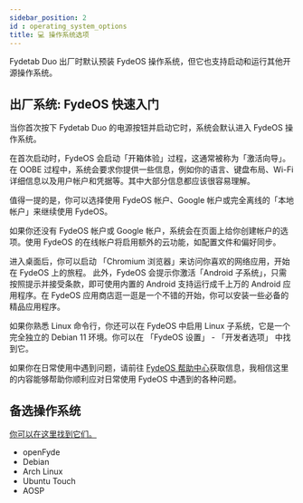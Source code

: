 ```yaml
---
sidebar_position: 2
id : operating_system_options
title: 💻 操作系统选项
---
```


Fydetab Duo 出厂时默认预装 FydeOS 操作系统，但它也支持启动和运行其他开源操作系统。

## 出厂系统: FydeOS 快速入门
当你首次按下 Fydetab Duo 的电源按钮并启动它时，系统会默认进入 FydeOS 操作系统。

在首次启动时，FydeOS 会启动「开箱体验」过程，这通常被称为「激活向导」。在 OOBE 过程中，系统会要求你提供一些信息，例如你的语言、键盘布局、Wi-Fi 详细信息以及用户帐户和凭据等。其中大部分信息都应该很容易理解。

值得一提的是，你可以选择使用 FydeOS 帐户、Google 帐户或完全离线的「本地帐户」来继续使用 FydeOS。

如果你还没有 FydeOS 帐户或 Google 帐户，系统会在页面上给你创建帐户的选项。使用 FydeOS 的在线帐户将启用额外的云功能，如配置文件和偏好同步。

进入桌面后，你可以启动 「Chromium 浏览器」来访问你喜欢的网络应用，开始在 FydeOS 上的旅程。 此外，FydeOS 会提示你激活「Android 子系统」，只需按照提示并接受条款，即可使用内置的 Android 支持运行成千上万的 Android 应用程序。在 FydeOS 应用商店逛一逛是一个不错的开始，你可以安装一些必备的精品应用程序。

如果你熟悉 Linux 命令行，你还可以在 FydeOS 中启用 Linux 子系统，它是一个完全独立的 Debian 11 环境。你可以在 「FydeOS 设置」 - 「开发者选项」 中找到它。

如果你在日常使用中遇到问题，请前往 [FydeOS 帮助中心](https://fydeos.com/help/)获取信息，我相信这里的内容能够帮助你顺利应对日常使用 FydeOS 中遇到的各种问题。


## 备选操作系统
[你可以在这里找到它们。](/category/os-release-board)
- openFyde
- Debian
- Arch Linux
- Ubuntu Touch
- AOSP

